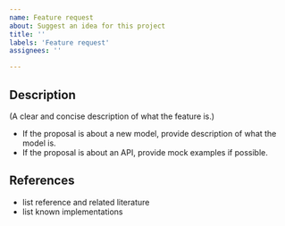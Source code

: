 ```yaml
---
name: Feature request
about: Suggest an idea for this project
title: ''
labels: 'Feature request'
assignees: ''

---
```


## Description
(A clear and concise description of what the feature is.)
- If the proposal is about a new model, provide description of what the model is.
- If the proposal is about an API, provide mock examples if possible.

## References
- list reference and related literature
- list known implementations

